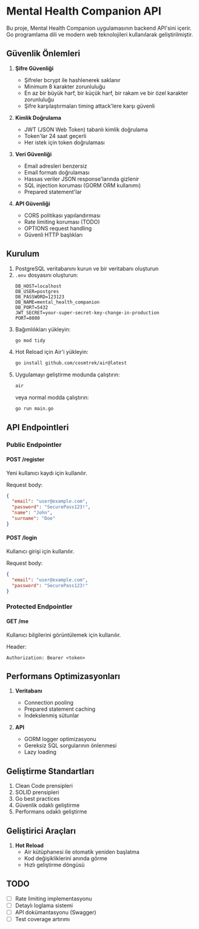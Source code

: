 # Mental Health Companion API

Bu proje, Mental Health Companion uygulamasının backend API'sini içerir. Go programlama dili ve modern web teknolojileri kullanılarak geliştirilmiştir.

## Güvenlik Önlemleri

1. **Şifre Güvenliği**
   - Şifreler bcrypt ile hashlenerek saklanır
   - Minimum 8 karakter zorunluluğu
   - En az bir büyük harf, bir küçük harf, bir rakam ve bir özel karakter zorunluluğu
   - Şifre karşılaştırmaları timing attack'lere karşı güvenli

2. **Kimlik Doğrulama**
   - JWT (JSON Web Token) tabanlı kimlik doğrulama
   - Token'lar 24 saat geçerli
   - Her istek için token doğrulaması

3. **Veri Güvenliği**
   - Email adresleri benzersiz
   - Email formatı doğrulaması
   - Hassas veriler JSON response'larında gizlenir
   - SQL injection koruması (GORM ORM kullanımı)
   - Prepared statement'lar

4. **API Güvenliği**
   - CORS politikası yapılandırması
   - Rate limiting koruması (TODO)
   - OPTIONS request handling
   - Güvenli HTTP başlıkları

## Kurulum

1. PostgreSQL veritabanını kurun ve bir veritabanı oluşturun
2. `.env` dosyasını oluşturun:
   ```
   DB_HOST=localhost
   DB_USER=postgres
   DB_PASSWORD=123123
   DB_NAME=mental_health_companion
   DB_PORT=5432
   JWT_SECRET=your-super-secret-key-change-in-production
   PORT=8080
   ```
3. Bağımlılıkları yükleyin:
   ```bash
   go mod tidy
   ```
4. Hot Reload için Air'i yükleyin:
   ```bash
   go install github.com/cosmtrek/air@latest
   ```
5. Uygulamayı geliştirme modunda çalıştırın:
   ```bash
   air
   ```
   veya normal modda çalıştırın:
   ```bash
   go run main.go
   ```

## API Endpointleri

### Public Endpointler

#### POST /register
Yeni kullanıcı kaydı için kullanılır.

Request body:
```json
{
  "email": "user@example.com",
  "password": "SecurePass123!",
  "name": "John",
  "surname": "Doe"
}
```

#### POST /login
Kullanıcı girişi için kullanılır.

Request body:
```json
{
  "email": "user@example.com",
  "password": "SecurePass123!"
}
```

### Protected Endpointler

#### GET /me
Kullanıcı bilgilerini görüntülemek için kullanılır.

Header:
```
Authorization: Bearer <token>
```

## Performans Optimizasyonları

1. **Veritabanı**
   - Connection pooling
   - Prepared statement caching
   - İndekslenmiş sütunlar

2. **API**
   - GORM logger optimizasyonu
   - Gereksiz SQL sorgularının önlenmesi
   - Lazy loading

## Geliştirme Standartları

1. Clean Code prensipleri
2. SOLID prensipleri
3. Go best practices
4. Güvenlik odaklı geliştirme
5. Performans odaklı geliştirme

## Geliştirici Araçları

1. **Hot Reload**
   - Air kütüphanesi ile otomatik yeniden başlatma
   - Kod değişikliklerini anında görme
   - Hızlı geliştirme döngüsü

## TODO

- [ ] Rate limiting implementasyonu
- [ ] Detaylı loglama sistemi
- [ ] API dokümantasyonu (Swagger)
- [ ] Test coverage artırımı 